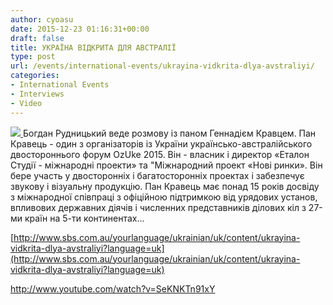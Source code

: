 ```yaml
---
author: cyoasu
date: 2015-12-23 01:16:31+00:00
draft: false
title: УКРАЇНА ВІДКРИТА ДЛЯ АВСТРАЛІЇ
type: post
url: /events/international-events/ukrayina-vidkrita-dlya-avstraliyi/
categories:
- International Events
- Interviews
- Video
---
```


[![](http://www.sbs.com.au/yourlanguage/sites/sbs.com.au.yourlanguage/files/styles/body_image/public/podcasts//site_197_Ukrainian_461602.JPG?itok=NhSNneGx)
](http://www.sbs.com.au/yourlanguage/ukrainian/uk/content/ukrayina-vidkrita-dlya-avstraliyi?language=uk)Богдан Рудницький веде розмову із паном Геннадієм Кравцем. Пан Кравець - один з організаторів із України українсько-австралійського двостороннього форум OzUke 2015. Він - власник і директор «Еталон Студії - міжнародні проекти» та "Міжнародний проект «Нові ринки». Він бере участь у двосторонніх і багатосторонніх проектах і забезпечує звукову і візуальну продукцію. Пан Кравець має понад 15 років досвіду з міжнародної співпраці з офіційною підтримкою від урядових установ, впливових державних діячів і численних представників ділових кіл з 27-ми країн на 5-ти континентах...

[http://www.sbs.com.au/yourlanguage/ukrainian/uk/content/ukrayina-vidkrita-dlya-avstraliyi?language=uk](http://www.sbs.com.au/yourlanguage/ukrainian/uk/content/ukrayina-vidkrita-dlya-avstraliyi?language=uk)

http://www.youtube.com/watch?v=SeKNKTn91xY
